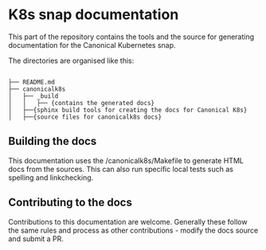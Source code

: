 # K8s snap documentation

This part of the repository contains the tools and the source for generating
documentation for the Canonical Kubernetes snap.

The directories are organised like this:

```

├── README.md
├── canonicalk8s
│   ├── _build
│   │   ├── {contains the generated docs}
│   ├──{sphinx build tools for creating the docs for Canonical K8s}
│   ├──{source files for canonicalk8s docs}
```

## Building the docs

This documentation uses the /canonicalk8s/Makefile to generate HTML docs from
the sources. This can also run specific local tests such as spelling and
linkchecking.

## Contributing to the docs

Contributions to this documentation are welcome. Generally these follow the
same rules and process as other contributions - modify the docs source and
submit a PR.
